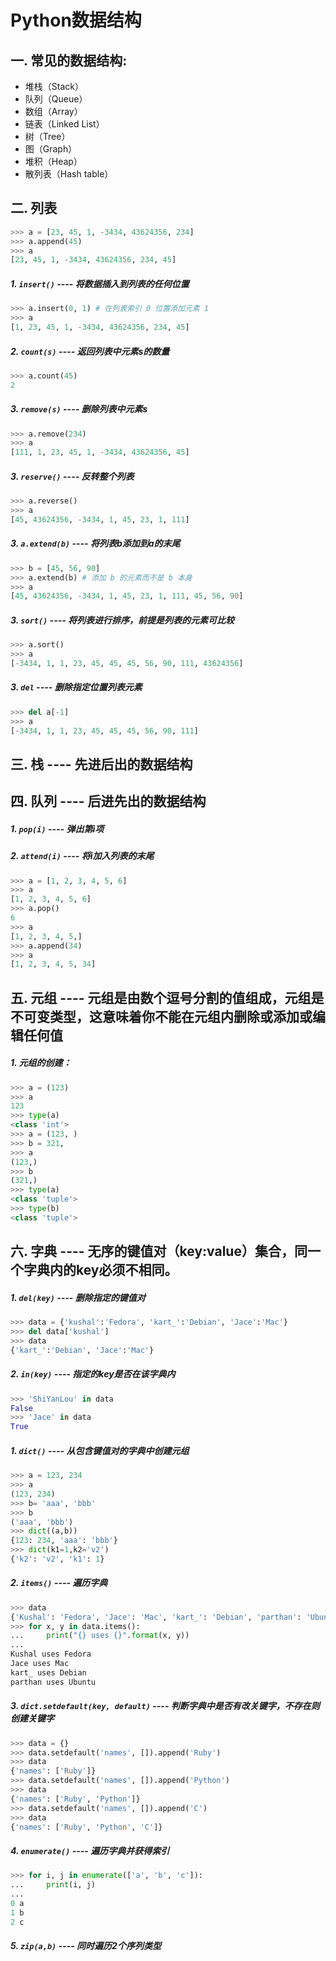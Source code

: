 # Python数据结构

## 一. 常见的数据结构:
- 堆栈（Stack）
- 队列（Queue）
- 数组（Array）
- 链表（Linked List）
- 树（Tree）
- 图（Graph）
- 堆积（Heap）
- 散列表（Hash table）

## 二. 列表
```python
>>> a = [23, 45, 1, -3434, 43624356, 234]
>>> a.append(45)
>>> a
[23, 45, 1, -3434, 43624356, 234, 45]
```
##### 1. `insert()` ---- 将数据插入到列表的任何位置
```python
>>> a.insert(0, 1) # 在列表索引 0 位置添加元素 1
>>> a
[1, 23, 45, 1, -3434, 43624356, 234, 45]
```

##### 2. `count(s)` ---- 返回列表中元素s的数量
```python
>>> a.count(45)
2
```

##### 3. `remove(s)` ---- 删除列表中元素s
```python
>>> a.remove(234)
>>> a
[111, 1, 23, 45, 1, -3434, 43624356, 45]
```

##### 3. `reserve()` ---- 反转整个列表
```python
>>> a.reverse()
>>> a
[45, 43624356, -3434, 1, 45, 23, 1, 111]
```

##### 3. `a.extend(b)` ---- 将列表b添加到a的末尾
```python
>>> b = [45, 56, 90]
>>> a.extend(b) # 添加 b 的元素而不是 b 本身
>>> a
[45, 43624356, -3434, 1, 45, 23, 1, 111, 45, 56, 90]
```

##### 3. `sort()` ---- 将列表进行排序，前提是列表的元素可比较
```python
>>> a.sort()
>>> a
[-3434, 1, 1, 23, 45, 45, 45, 56, 90, 111, 43624356]
```


##### 3. `del` ---- 删除指定位置列表元素
```python
>>> del a[-1]
>>> a
[-3434, 1, 1, 23, 45, 45, 45, 56, 90, 111]
```

## 三. 栈 ---- 先进后出的数据结构

## 四. 队列 ---- 后进先出的数据结构

##### 1. `pop(i)` ---- 弹出第i项

##### 2. `attend(i)` ---- 将i加入列表的末尾
```python
>>> a = [1, 2, 3, 4, 5, 6]
>>> a
[1, 2, 3, 4, 5, 6]
>>> a.pop()
6
>>> a
[1, 2, 3, 4, 5,]
>>> a.append(34)
>>> a
[1, 2, 3, 4, 5, 34]
```
## 五. 元组 ---- 元组是由数个逗号分割的值组成，元组是不可变类型，这意味着你不能在元组内删除或添加或编辑任何值

##### 1. 元组的创建：
```python
>>> a = (123)
>>> a
123
>>> type(a)
<class 'int'>
>>> a = (123, )
>>> b = 321,
>>> a
(123,)
>>> b
(321,)
>>> type(a)
<class 'tuple'>
>>> type(b)
<class 'tuple'>
```

## 六. 字典 ---- 无序的键值对（key:value）集合，同一个字典内的key必须不相同。

##### 1. `del(key)` ---- 删除指定的键值对
```python
>>> data = {'kushal':'Fedora', 'kart_':'Debian', 'Jace':'Mac'}
>>> del data['kushal']
>>> data
{'kart_':'Debian', 'Jace':'Mac'}

```

##### 2. `in(key)` ---- 指定的key是否在该字典内
```python
>>> 'ShiYanLou' in data
False
>>> 'Jace' in data
True
```

##### 1. `dict()` ---- 从包含键值对的字典中创建元组
```python
>>> a = 123, 234
>>> a
(123, 234)
>>> b= 'aaa', 'bbb'
>>> b
('aaa', 'bbb')
>>> dict((a,b))
{123: 234, 'aaa': 'bbb'}
>>> dict(k1=1,k2='v2')
{'k2': 'v2', 'k1': 1}
```
##### 2. `items()` ---- 遍历字典
```python
>>> data
{'Kushal': 'Fedora', 'Jace': 'Mac', 'kart_': 'Debian', 'parthan': 'Ubuntu'}
>>> for x, y in data.items():
...     print("{} uses {}".format(x, y))
...
Kushal uses Fedora
Jace uses Mac
kart_ uses Debian
parthan uses Ubuntu
```
##### 3. `dict.setdefault(key, default)` ---- 判断字典中是否有改关键字，不存在则创建关键字
```python
>>> data = {}
>>> data.setdefault('names', []).append('Ruby')
>>> data
{'names': ['Ruby']}
>>> data.setdefault('names', []).append('Python')
>>> data
{'names': ['Ruby', 'Python']}
>>> data.setdefault('names', []).append('C')
>>> data
{'names': ['Ruby', 'Python', 'C']}
```
##### 4. `enumerate()` ---- 遍历字典并获得索引
```python
>>> for i, j in enumerate(['a', 'b', 'c']):
...     print(i, j)
...
0 a
1 b
2 c
```
##### 5. `zip(a,b)` ---- 同时遍历2个序列类型
```python

```